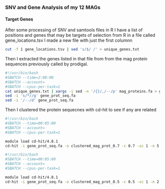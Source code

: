 ### SNV and Gene Analysis of my 12 MAGs

#### Target Genes

After some processing of SNV and samtools files in R I have a list of positions and genes that may be targets of selection from R in a file called gene_locations.tsv 
I made a new file with just the first columnn

```bash
cut -f 1 gene_locations.tsv | sed 's/$/ /' > unique_genes.txt
```

Then I extracted the genes listed in that file from from the mag protein sequences previously called by prodigal. 

```bash
#!/usr/bin/bash
#SBATCH --time=2:00:00
#SBATCH --account=
#SBATCH --cpus-per-task=1
cat unique_genes.txt | xargs -i sed -n '/{}/,/--/p' mag_proteins.fa > gene_prot_seq.fa
sed -i 's/*//g' gene_prot_seq.fa 
sed -i '/--/d' gene_prot_seq.fa 
```
Then I clustered the protein sequecnes with cd-hit to see if any are related

```bash
#!/usr/bin/bash
#SBATCH --time=00:05:00
#SBATCH --account=
#SBATCH --cpus-per-task=1

module load cd-hit/4.8.1
cd-hit -i gene_prot_seq.fa -o clustered_mag_prot_0.7 -c 0.7 -sc 1 -n 5 -d 30
```
```bash
#!/usr/bin/bash
#SBATCH --time=00:05:00
#SBATCH --account=
#SBATCH --cpus-per-task=1

module load cd-hit/4.8.1
cd-hit -i gene_prot_seq.fa -o clustered_mag_prot_0.5 -c 0.5 -sc 1 -n 2 -d 30
```
